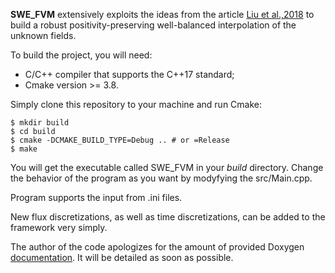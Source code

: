 __SWE_FVM__ extensively exploits the ideas from the article [Liu et al.,2018](https://www.sciencedirect.com/science/article/pii/S0021999118304996) to build a robust positivity-preserving well-balanced interpolation of the unknown
fields.

To build the project, you will need:

* C/C++ compiler that supports the C++17 standard;
* Cmake version >= 3.8.

Simply clone this repository to your machine and run Cmake:

```
$ mkdir build
$ cd build 
$ cmake -DCMAKE_BUILD_TYPE=Debug .. # or =Release
$ make
```
You will get the executable called SWE_FVM in your _build_ directory. Change the
behavior of the program as you want by modyfying the src/Main.cpp.

Program supports the input from .ini files.

New flux discretizations, as well as time discretizations, can be added to the framework very simply.

The author of the code apologizes for the amount of provided Doxygen
[documentation](https://nikitamatckevich.github.io/SWE_FVM/). It will be
detailed as soon as possible.
